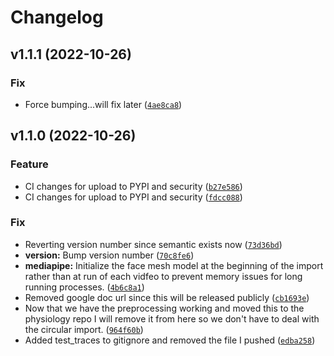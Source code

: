 # Changelog

<!--next-version-placeholder-->

## v1.1.1 (2022-10-26)
### Fix
* Force bumping...will fix later ([`4ae8ca8`](https://source.presagesecurity.com/presage/developers/presage_physiology_preprocessing/-/commit/4ae8ca8a954d6974f7fbe1a7ecb1e81a8387bd54))

## v1.1.0 (2022-10-26)
### Feature
* CI changes for upload to PYPI and security ([`b27e586`](https://source.presagesecurity.com/presage/developers/presage_physiology_preprocessing/-/commit/b27e5868c7f007596cf02d2689f8fa76b0cdd0ae))
* CI changes for upload to PYPI and security ([`fdcc088`](https://source.presagesecurity.com/presage/developers/presage_physiology_preprocessing/-/commit/fdcc088ca5de894416a6342bf7c82825844fc0d3))

### Fix
* Reverting version number since semantic exists now ([`73d36bd`](https://source.presagesecurity.com/presage/developers/presage_physiology_preprocessing/-/commit/73d36bd139a8bb3db6c1575a2807e7285800b475))
* **version:** Bump version number ([`70c8fe6`](https://source.presagesecurity.com/presage/developers/presage_physiology_preprocessing/-/commit/70c8fe6546d1bb0af53c96f00ed1d48d0d50bf16))
* **mediapipe:** Initialize the face mesh model at the beginning of the import rather than at run of each vidfeo to prevent memory issues for long running processes. ([`4b6c8a1`](https://source.presagesecurity.com/presage/developers/presage_physiology_preprocessing/-/commit/4b6c8a1719fe6b8e5f5416221ebeed448ae7525e))
* Removed google doc url since this will be released publicly ([`cb1693e`](https://source.presagesecurity.com/presage/developers/presage_physiology_preprocessing/-/commit/cb1693e55065850f8c942b9509e496b2240a06d6))
* Now that we have the preprocessing working and moved this to the physiology repo I will remove it from here so we don't have to deal with the circular import. ([`964f60b`](https://source.presagesecurity.com/presage/developers/presage_physiology_preprocessing/-/commit/964f60bfe180e31cb228f23a9a3df489f0706925))
* Added test_traces to gitignore and removed the file I pushed ([`edba258`](https://source.presagesecurity.com/presage/developers/presage_physiology_preprocessing/-/commit/edba2584898dc712a473c19b49c3721fc0b49b23))
